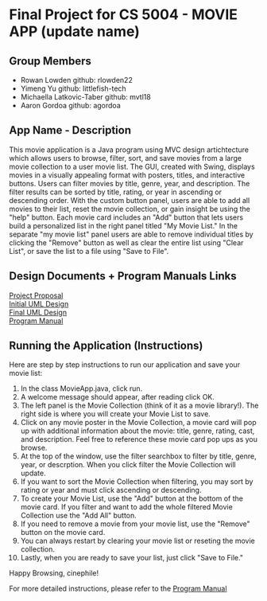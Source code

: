 # Final Project for CS 5004 - MOVIE APP (update name)

## Group Members
* Rowan Lowden github: rlowden22
* Yimeng Yu github: littlefish-tech
* Michaella Latkovic-Taber github: mvtl18
* Aaron Gordoa github: agordoa

## App Name - Description
This movie application is a Java program using MVC design artichtecture which allows users to browse, filter, sort, and save movies from a large movie collection to a user movie list. The GUI, created with Swing, displays movies in a visually appealing format with posters, titles, and interactive buttons. Users can filter movies by title, genre, year, and description. The filter results can be sorted by title, rating, or year in ascending or descending order. With the custom button panel, users are able to add all movies to their list, reset the movie collection, or gain insight be using the "help" button. Each movie card includes an "Add" button that lets users build a personalized list in the right panel titled "My Movie List." In the separate "my movie list" panel users are able to remove individual titles by clicking the "Remove" button as well as clear the entire list using "Clear List", or save the list to a file using "Save to File". 

## Design Documents + Program Manuals Links
[Project Proposal](DesignDocuments/Project%20Proposal.md)<br>
[Initial UML Design](DesignDocuments/Initial%20UML%20Design.md)<br>
[Final UML Design](DesignDocuments/Final%20UML%20Design.md)<br>
[Program Manual](Manual/MovieAppManual.md)<br>

## Running the Application (Instructions)
Here are step by step instructions to run our application and save your movie list:
1. In the class MovieApp.java, click run.
2. A welcome message should appear, after reading click OK.
3. The left panel is the Movie Collection (think of it as a movie library!). The right side is where you will create your Movie List to save. 
4. Click on any movie poster in the Movie Collection, a movie card will pop up with additional information about the movie: title, genre, rating, cast, and description. Feel free to reference these movie card pop ups as you browse. 
5. At the top of the window, use the filter searchbox to filter by title, genre, year, or descrption. When you click filter the Movie Collection will update. 
6. If you want to sort the Movie Collection when filtering, you may sort by rating or year and must click ascending or descending. 
7. To create your Movie List, use the "Add" button at the bottom of the movie card. If you filter and want to add the whole filtered Movie Collection use the "Add All" button. 
8. If you need to remove a movie from your movie list, use the "Remove" button on the movie card. 
9. You can always restart by clearing your movie list or reseting the movie collection. 
10. Lastly, when you are ready to save your list, just click "Save to File."

Happy Browsing, cinephile!  

For more detailed instructions, please refer to the [Program Manual](Manual/MovieAppManual.md)